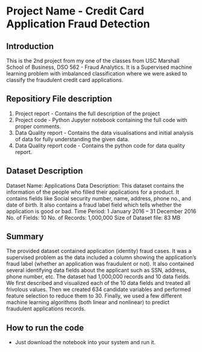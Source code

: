 # Project Name - Credit Card Application Fraud Detection

## Introduction
This is the 2nd project from my one of the classes from USC Marshall School of Business, DSO 562 - Fraud Analytics. It is a Supervised machine learning problem with imbalanced classification where we were asked to classify the fraudulent credit card applications. 

## Repositiory File description
1. Project report - Contains the full description of the project 
2. Project code - Python Jupyter notebook containing the full code with proper comments.
3. Data Quality report - Contains the data visualisations and initial analysis of data for fully understanding the given data.
4. Data Quality report code - Contains the python code for data quality report.

## Dataset Description
Dataset Name: Applications Data
Description: This dataset contains the information of the people who filled their applications for a product. It contains fields like Social security number, name, address, phone no., and date of birth. It also contains a fraud label field which tells whether the application is good or bad.
Time Period: 1 January 2016 – 31 December 2016
No. of Fields: 10
No. of Records: 1,000,000
Size of Dataset file: 83 MB

## Summary 
The provided dataset contained application (identity) fraud cases. It was a supervised problem as the data included a column showing the application’s fraud label (whether an application was fraudulent or not). It also contained several identifying data fields about the applicant such as SSN, address, phone number, etc. The dataset had 1,000,000 records and 10 data fields. We first described and visualized each of the 10 data fields and treated all frivolous values. Then we created 634 candidate variables and performed feature selection to reduce them to 30. Finally, we used a few different machine learning algorithms (both linear and nonlinear) to predict fraudulent applications records.

## How to run the code
- Just download the notebook into your system and run it.
